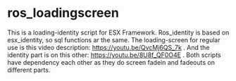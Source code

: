 # ros_loadingscreen

This is a loading-identity script for ESX Framework. Ros_identity is based on esx_identity, so sql functions ar the same. The loading-screen for regular use is this video description: https://youtu.be/QvcMj6QS_7k . And the identity part is on this other: https://youtu.be/8U8f_QF0O4E . Both scripts have dependency each other as they do screen fadein and fadeouts on different parts.
